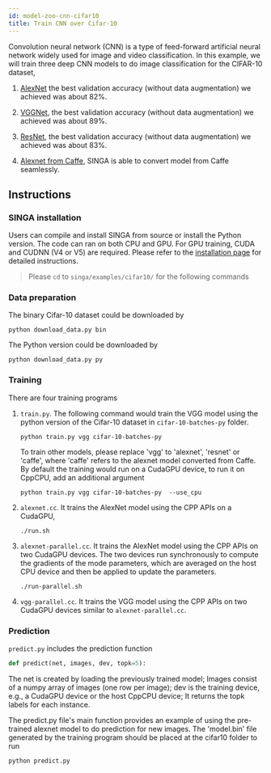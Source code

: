 ```yaml
---
id: model-zoo-cnn-cifar10
title: Train CNN over Cifar-10
---
```


<!--- Licensed to the Apache Software Foundation (ASF) under one or more contributor license agreements.  See the NOTICE file distributed with this work for additional information regarding copyright ownership.  The ASF licenses this file to you under the Apache License, Version 2.0 (the "License"); you may not use this file except in compliance with the License.  You may obtain a copy of the License at http://www.apache.org/licenses/LICENSE-2.0 Unless required by applicable law or agreed to in writing, software distributed under the License is distributed on an "AS IS" BASIS, WITHOUT WARRANTIES OR CONDITIONS OF ANY KIND, either express or implied.  See the License for the specific language governing permissions and limitations under the License.  -->

Convolution neural network (CNN) is a type of feed-forward artificial neural
network widely used for image and video classification. In this example, we
will train three deep CNN models to do image classification for the CIFAR-10 dataset,

1. [AlexNet](https://code.google.com/p/cuda-convnet/source/browse/trunk/example-layers/layers-18pct.cfg)
the best validation accuracy (without data augmentation) we achieved was about 82%.

2. [VGGNet](http://torch.ch/blog/2015/07/30/cifar.html), the best validation accuracy (without data augmentation) we achieved was about 89%.
3. [ResNet](https://github.com/facebook/fb.resnet.torch), the best validation accuracy (without data augmentation) we achieved was about 83%.
4. [Alexnet from Caffe](https://github.com/BVLC/caffe/tree/master/examples/cifar10), SINGA is able to convert model from Caffe seamlessly.


## Instructions


### SINGA installation

Users can compile and install SINGA from source or install the Python version.
The code can ran on both CPU and GPU. For GPU training, CUDA and CUDNN (V4 or V5)
are required. Please refer to the [installation page](installation.md) for detailed instructions.

> Please `cd` to `singa/examples/cifar10/` for the following commands

### Data preparation

The binary Cifar-10 dataset could be downloaded by
```shell
python download_data.py bin
```

The Python version could be downloaded by
```shell
python download_data.py py
```

### Training

There are four training programs

1. `train.py`. The following command would train the VGG model using the python
version of the Cifar-10 dataset in `cifar-10-batches-py` folder.
    ```shell
    python train.py vgg cifar-10-batches-py
    ```

    To train other models, please replace 'vgg' to 'alexnet', 'resnet' or 'caffe',
    where 'caffe' refers to the alexnet model converted from Caffe. By default
    the training would run on a CudaGPU device, to run it on CppCPU, add an additional
    argument
    ```shell
    python train.py vgg cifar-10-batches-py  --use_cpu
    ```

2. `alexnet.cc`. It trains the AlexNet model using the CPP APIs on a CudaGPU,
    ```shell
    ./run.sh
    ```

3. `alexnet-parallel.cc`. It trains the AlexNet model using the CPP APIs on two CudaGPU devices.
The two devices run synchronously to compute the gradients of the mode parameters, which are
averaged on the host CPU device and then be applied to update the parameters.
    ```shell
    ./run-parallel.sh
    ```

4. `vgg-parallel.cc`. It trains the VGG model using the CPP APIs on two CudaGPU devices similar to `alexnet-parallel.cc`.

### Prediction

`predict.py` includes the prediction function
```python
def predict(net, images, dev, topk=5):
```

The net is created by loading the previously trained model; Images consist of
a numpy array of images (one row per image); dev is the training device, e.g.,
a CudaGPU device or the host CppCPU device; It returns the topk labels for each instance.

The predict.py file's main function provides an example of using the pre-trained alexnet model to do prediction for new images.
The 'model.bin' file generated by the training program should be placed at the cifar10 folder to run
```shell
python predict.py
```
